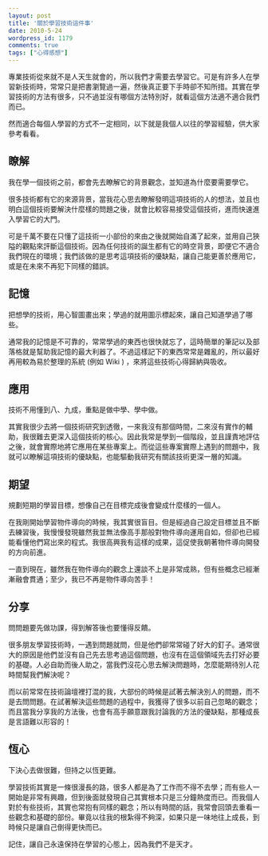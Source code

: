 ```yaml
---
layout: post
title: '關於學習技術這件事'
date: 2010-5-24
wordpress_id: 1179
comments: true
tags: ["心得感想"]
---
```


專業技術從來就不是人天生就會的，所以我們才需要去學習它。可是有許多人在學習新技術時，常常只是把書瀏覽過一遍，然後真正要下手時卻不知所措。其實在學習技術的方法有很多，只不過並沒有哪個方法特別好，就看這個方法適不適合我們而已。

然而適合每個人學習的方式不一定相同，以下就是我個人以往的學習經驗，供大家參考看看。

<!--more-->

## 瞭解

我在學一個技術之前，都會先去瞭解它的背景觀念，並知道為什麼要需要學它。

很多技術都有它的來源背景，當我花心思去瞭解發明這項技術的人的想法，並且也明白這個技術要解決什麼樣的問題之後，就會比較容易接受這個技術，進而快速進入學習它的大門。

可是千萬不要在只懂了這技術一小部份的來由之後就開始自滿了起來，並用自己狹隘的觀點來評斷這個技術。因為任何技術的誕生都有它的時空背景，即便它不適合我們現在的環境；我們該做的是思考這項技術的優缺點，讓自己能更善於應用它，或是在未來不再犯下同樣的錯誤。

## 記憶

把想學的技術，用心智圖畫出來；學過的就用圖示標起來，讓自己知道學過了哪些。

通常我的記憶是不可靠的，常常學過的東西也很快就忘了，這時簡單的筆記以及部落格就是幫助我記憶的最大利器了。不過這樣記下的東西常常是雜亂的，所以最好再用較為易於整理的系統 (例如 Wiki ) ，來將這些技術心得歸納與吸收。

## 應用

技術不用懂到八、九成，重點是做中學、學中做。

其實我很少去將一個技術研究到透徹，一來我沒有那個時間，二來沒有實作的輔助，我很難去更深入這個技術的核心。因此我常是學到一個階段，並且謹責地評估之後，就會實際地將它應用在某些專案上。而從這些專案實際上遇到的問題中，我就可以瞭解這項技術的優缺點，也能驅動我研究有關該技術更深一層的知識。

## 期望

規劃短期的學習目標，想像自己在目標完成後會變成什麼樣的一個人。

在我剛開始學習物件導向的時候，我其實很盲目。但是經過自己設定目標並且不斷去練習後，我慢慢發現雖然我並無法像高手那般對物件導向運用自如，但卻也已經能看懂他們寫出來的程式。我很高興我有這樣的成果，這促使我朝著物件導向開發的方向前進。

一直到現在，雖然我在物件導向的觀念上還談不上是非常成熟，但有些概念已經漸漸融會貫通；至少，我已不再是物件導向苦手！

## 分享

問問題要先做功課，得到解答後也要懂得反饋。

很多朋友學習技術時，一遇到問題就問，但是他們卻常常碰了好大的釘子。通常很大的原因是他們並沒有自己先去思考過這個問題，也沒有在這個領域先去打好必要的基礎。人必自助而後人助之，當我們沒花心思去解決問題時，怎麼能期待別人花時間幫我們解決呢？

而以前常常在技術論壇裡打混的我，大部份的時候是試著去解決別人的問題，而不是去問問題。在試著解決這些問題的過程中，我獲得了很多以前自己忽略的觀念；而且當我分享我的方法後，也會有高手願意跟我討論我的方法的優缺點，那種成長是言語難以形容的！

## 恆心

下決心去做很難，但持之以恆更難。

學習技術其實是一條很漫長的路，很多人都是為了工作而不得不去學；而有些人一開始是非常有興趣，但到後面就發現自己其實根本只是三分鐘熱度而已。而我個人對於有些技術，其實也常抱有同樣的觀念；所以有時間的話，我常會回頭去重看一些觀念和基礎的部份。畢竟以往我的根紮得不夠深，如果只是一味地往上成長，到時候只是讓自己倒得更快而已。

記住，讓自己永遠保持在學習的心態上，因為我們不是天才。
